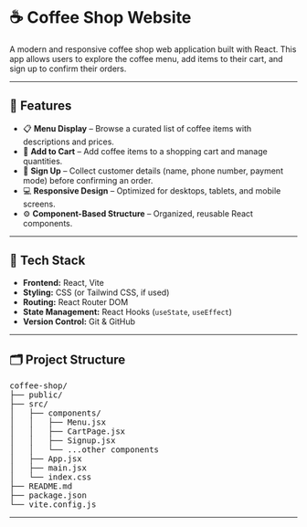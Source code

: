 # ☕ Coffee Shop Website

A modern and responsive coffee shop web application built with React. This app allows users to explore the coffee menu, add items to their cart, and sign up to confirm their orders.

---

## 🚀 Features

- 📋 **Menu Display** – Browse a curated list of coffee items with descriptions and prices.
- 🛒 **Add to Cart** – Add coffee items to a shopping cart and manage quantities.
- 📝 **Sign Up** – Collect customer details (name, phone number, payment mode) before confirming an order.
- 💻 **Responsive Design** – Optimized for desktops, tablets, and mobile screens.
- ⚙️ **Component-Based Structure** – Organized, reusable React components.

---

## 🧾 Tech Stack

- **Frontend:** React, Vite  
- **Styling:** CSS (or Tailwind CSS, if used)  
- **Routing:** React Router DOM  
- **State Management:** React Hooks (`useState`, `useEffect`)  
- **Version Control:** Git & GitHub  

---

## 🗂 Project Structure

<pre>
coffee-shop/
├── public/
├── src/
│   ├── components/
│   │   ├── Menu.jsx
│   │   ├── CartPage.jsx
│   │   ├── Signup.jsx
│   │   └── ...other components
│   ├── App.jsx
│   ├── main.jsx
│   └── index.css
├── README.md
├── package.json
└── vite.config.js
</pre>

---

